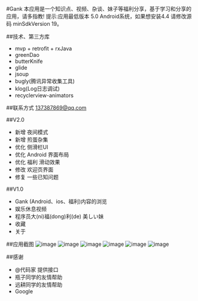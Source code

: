 #Gank
本应用是一个知识点、视频、杂谈、妹子等福利分享，基于学习和分享的应用，请多指教! 
提示:应用最低版本 5.0 Android系统，如果想安装4.4 请修改源码 minSdkVersion 19。

##技术、第三方库
* mvp + retrofit + rxJava
* greenDao
* butterKnife
* glide
* jsoup
* bugly(腾讯异常收集工具)
* klog(Log日志调试)
* recyclerview-animators

##联系方式
137387869@qq.com

##V2.0
* 新增 夜间模式
* 新增 煎蛋杂集
* 优化 侧滑栏UI
* 优化 Android 界面布局
* 优化 福利 滑动效果
* 修改 欢迎页界面
* 修复 一些已知问题

##V1.0
* Gank (Android、ios、福利)内容的浏览
* 娱乐休息视频
* 程序员大(ni)福(dong)利(de) 美しい妹
* 收藏
* 关于

##应用截图
![image](https://github.com/leftcoding/GankLy/raw/master/art/img_0.png)
![image](https://github.com/leftcoding/GankLy/raw/master/art/img_1.png)
![image](https://github.com/leftcoding/GankLy/raw/master/art/img_2.png)
![image](https://github.com/leftcoding/GankLy/raw/master/art/img_3.png)
![image](https://github.com/leftcoding/GankLy/raw/master/art/img_4.png)
![image](https://github.com/leftcoding/GankLy/raw/master/art/img_5.png)

##感谢
* @代码家 提供接口
* 瓶子同学的友情帮助
* 远耕同学的友情帮助
* Google

